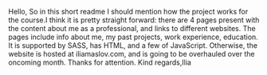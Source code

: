 Hello,
So in this short readme I should mention how the project works for the course.I think it is pretty straight forward: there are 4 pages present with the content about me as a professional, and links to different websites. The pages include info about me, my past projects, work experience, education. It is supported by SASS, has HTML, and a few of JavaScript. Otherwise, the website is hosted at iliamaslov.com, and is going to be overhauled over the oncoming month. 
Thanks for attention.
Kind regards,Ilia
